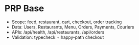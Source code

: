 # PRP Base
- Scope: feed, restaurant, cart, checkout, order tracking
- Data: Users, Restaurants, Menu, Orders, Payments, Couriers
- APIs: /api/health, /api/restaurants, /api/orders
- Validation: typecheck + happy-path checkout
